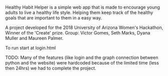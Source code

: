 Healthy Habit Helper is a simple web app that is made to encourage young adults to live a healthy life style. Helping them keep track of the healthy goals that are important to them in a easy way.

A project developed for the 2018 University of Arizona Women's Hackathon, Winner of the 'Create' prize.
Group: Victor Gomes, Seth Marks, Dyana Muller and Maureen Palmer.

To run start at login.html

TODO: Many of the features (like login and the graph connection between python and the website) were hardcoded because of the limited time (less then 24hrs) we had to complete the project.
